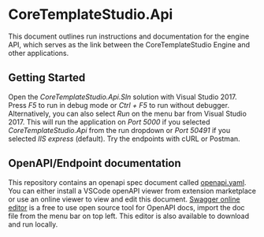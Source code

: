 # **CoreTemplateStudio.Api**

This document outlines run instructions and documentation for the engine API, which serves as the link between the CoreTemplateStudio Engine and
other applications.

## Getting Started

Open the *CoreTemplateStudio.Api.Sln* solution with Visual Studio 2017. Press *F5* to run in debug mode or *Ctrl + F5* to run without debugger.
Alternatively, you can also select *Run* on the menu bar from Visual Studio 2017. This will run the application on *Port 5000* if you selected
*CoreTemplateStudio.Api* from the run dropdown or *Port 50491* if you selected *IIS express* (default). Try the endpoints with cURL or Postman.

## OpenAPI/Endpoint documentation

This repository contains an openapi spec document called [openapi.yaml](https://github.com/Microsoft/CoreTemplateStudio/blob/dev/code/src/CoreTemplateStudio/CoreTemplateStudio.Api/openapi.yaml).
You can either install a VSCode openAPI viewer from extension marketplace or use an online viewer to view and edit this document.
[Swagger online editor](https://editor.swagger.io/) is a free to use open source tool for OpenAPI docs, import the doc file from the menu bar on top left.
This editor is also available to download and run locally.